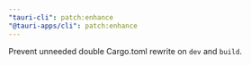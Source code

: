```yaml
---
"tauri-cli": patch:enhance
"@tauri-apps/cli": patch:enhance
---
```


Prevent unneeded double Cargo.toml rewrite on `dev` and `build`.
